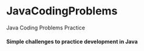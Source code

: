 # JavaCodingProblems
Java Coding Problems Practice


#### Simple challenges to practice development in Java
